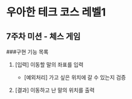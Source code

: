 # 우아한 테크 코스 레벨1

## 7주차 미션 - 체스 게임

###구현 기능 목록
1. [입력] 이동할 말의 좌표를 입력
	* [예외처리] 가고 싶은 위치에 갈 수 있는지 검증

2. [결과] 이동하고 난 말의 위치를 출력
